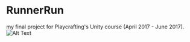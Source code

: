 # RunnerRun
my final project for Playcrafting's Unity course (April 2017 - June 2017).
![Alt Text](https://media.giphy.com/media/w6YDGZIlcPz1M3wCWT/giphy.gif)

